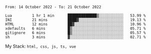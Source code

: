 <!--START_SECTION:waka-->

```text
From: 14 October 2022 - To: 21 October 2022

Lua         1 hr 1 min      █████████████▒░░░░░░░░░░░   53.99 %
INI         21 mins         ████▓░░░░░░░░░░░░░░░░░░░░   19.13 %
HTML        12 mins         ██▓░░░░░░░░░░░░░░░░░░░░░░   10.96 %
xdefaults   6 mins          █▒░░░░░░░░░░░░░░░░░░░░░░░   05.71 %
gitignore   6 mins          █▒░░░░░░░░░░░░░░░░░░░░░░░   05.57 %
sh          3 mins          ▓░░░░░░░░░░░░░░░░░░░░░░░░   02.71 %
```

<!--END_SECTION:waka-->
My Stack: `html, css, js, ts, vue`
